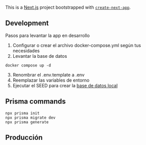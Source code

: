 This is a [Next.js](https://nextjs.org/) project bootstrapped with [`create-next-app`](https://github.com/vercel/next.js/tree/canary/packages/create-next-app).

## Development
Pasos para levantar la app en desarrollo

1. Configurar o crear el archivo docker-compose.yml según tus necesidades 
2. Levantar la base de datos
```
docker compose up -d
```
3. Renombrar el .env.template a .env 
4. Reemplazar las variables de entorno
5. Ejecutar el SEED para crear la [base de datos local](localhost:3000/api/seed)

## Prisma commands
```
npx prisma init
npx prisma migrate dev
npx prisma generate
```

## Producción
